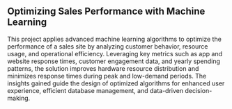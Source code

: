 ## Optimizing Sales Performance with Machine Learning

This project applies advanced machine learning algorithms to optimize the performance of a sales site by analyzing customer behavior, resource usage, and 
operational efficiency. Leveraging key metrics such as app and website response times, customer engagement data, and yearly spending patterns, the solution 
improves hardware resource distribution and minimizes response times during peak and low-demand periods. The insights gained guide the design of optimized 
algorithms for enhanced user experience, efficient database management, and data-driven decision-making.
